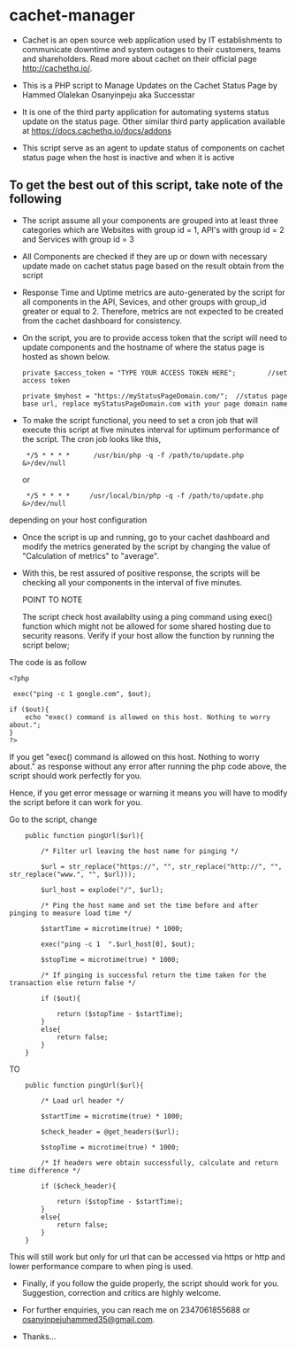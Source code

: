 # cachet-manager

 * Cachet is an open source web application used by IT establishments to communicate downtime and system outages to their customers, teams and shareholders. Read more about cachet on their official page http://cachethq.io/.
 
 * This is a PHP script to Manage Updates on the Cachet Status Page by Hammed Olalekan Osanyinpeju aka Successtar
 
 * It is one of the third party application for automating systems status update on the status page. Other similar third party application available at https://docs.cachethq.io/docs/addons

 * This script serve as an agent to update status of components on cachet status page when the host is inactive and when it is active

## To get the best out of this script, take note of the following

* The script assume all your components are grouped into at least three categories which are Websites with group id = 1, API's with group id = 2 and Services with group id = 3

* All Components are checked if they are up or down with necessary update made on cachet status page based on the result obtain from the script

* Response Time and Uptime metrics are auto-generated by the script for all components in the API, Sevices, and other groups with group_id greater or equal to 2. Therefore, metrics are not expected to be created from the cachet dashboard for consistency.
	
* On the script, you are to provide access token that the script will need to update components and the hostname of where the status page is hosted as shown below.
	
	  private $access_token = "TYPE YOUR ACCESS TOKEN HERE";		//set access token
	
	  private $myhost = "https://myStatusPageDomain.com/";	//status page base url, replace myStatusPageDomain.com with your page domain name
	
	
* To make the script functional, you need to set a cron job that will execute this script at five minutes interval for uptimum performance of the script. The cron job looks like this,
 
	   */5 * * * *      /usr/bin/php -q -f /path/to/update.php &>/dev/null

	or

   	   */5 * * * *     /usr/local/bin/php -q -f /path/to/update.php &>/dev/null

depending on your host configuration

* Once the script is up and running, go to your cachet dashboard and modify the metrics generated by the script by changing the value of "Calculation of metrics" to "average".

* With this, be rest assured of positive response, the scripts will be checking all your components in the interval of five minutes.

	POINT TO NOTE

	The script check host availabilty using a ping command using exec() function which might not be allowed for some shared hosting due to security reasons. Verify if your host allow the function by running the script below;

The code is as follow 

	<?php

	 exec("ping -c 1 google.com", $out);

	if ($out){
  		echo "exec() command is allowed on this host. Nothing to worry about.";
	}
	?>

If you get "exec() command is allowed on this host. Nothing to worry about." as response without any error after running the php code above, the script should work perfectly for you.

Hence, if you get error message or warning it means you will have to modify the script before it can work for you.

Go to the script, change 	

		public function pingUrl($url){
			
			/* Filter url leaving the host name for pinging */
	 		
			$url = str_replace("https://", "", str_replace("http://", "", str_replace("www.", "", $url)));
			
			$url_host = explode("/", $url);
			
			/* Ping the host name and set the time before and after pinging to measure load time */
			
			$startTime = microtime(true) * 1000;
			
			exec("ping -c 1  ".$url_host[0], $out);
			
			$stopTime = microtime(true) * 1000;
			
			/* If pinging is successful return the time taken for the transaction else return false */
			
			if ($out){
			
  				return ($stopTime - $startTime);
			}
			else{
  				return false;
			}
		}


TO
	
		public function pingUrl($url){
		
			/* Load url header */
			
			$startTime = microtime(true) * 1000;
			
			$check_header = @get_headers($url);
			
			$stopTime = microtime(true) * 1000;
			
			/* If headers were obtain successfully, calculate and return time difference */
			
			if ($check_header){
			
  				return ($stopTime - $startTime);
			}
			else{
  				return false;
			}
		}


		

This will still work but only for url that can be accessed via https or http and lower performance compare to when ping is used.

	
*	Finally, if you follow the guide properly, the script should work for you. Suggestion, correction and critics are highly welcome.

*	For further enquiries, you can reach me on 2347061855688 or osanyinpejuhammed35@gmail.com.

*	Thanks... 

 
